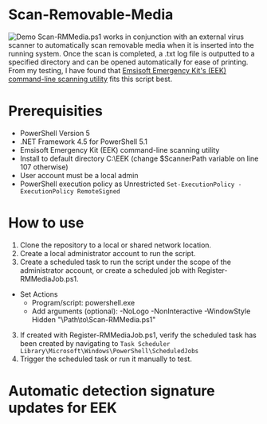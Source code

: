 # Scan-Removable-Media
![Demo](https://i.imgur.com/kSmbk4S.gif)
Scan-RMMedia.ps1 works in conjunction with an external virus scanner to automatically scan removable media when it is inserted into the running system. Once the scan is completed, a .txt log file is outputted to a specified directory and can be opened automatically for ease of printing. From my testing, I have found that [Emsisoft Emergency Kit's (EEK) command-line scanning utility](https://www.emsisoft.com/en/home/emergencykit/) fits this script best. 

# Prerequisities
- PowerShell Version 5
- .NET Framework 4.5 for PowerShell 5.1
- Emsisoft Emergency Kit (EEK) command-line scanning utility
- Install to default directory C:\EEK (change $ScannerPath variable on line 107 otherwise)
- User account must be a local admin
- PowerShell execution policy as Unrestricted `Set-ExecutionPolicy -ExecutionPolicy RemoteSigned`

# How to use
1. Clone the repository to a local or shared network location.
2. Create a local administrator account to run the script.
3. Create a scheduled task to run the script under the scope of the administrator account, or create a scheduled job with Register-RMMediaJob.ps1.
  - Set Actions
    - Program/script: powershell.exe
    - Add arguments (optional): -NoLogo -NonInteractive -WindowStyle Hidden "\\Path\to\Scan-RMMedia.ps1"
3. If created with Register-RMMediaJob.ps1, verify the scheduled task has been created by navigating to `Task Scheduler Library\Microsoft\Windows\PowerShell\ScheduledJobs`
4. Trigger the scheduled task or run it manually to test.

# Automatic detection signature updates for EEK
